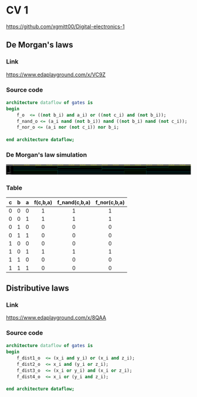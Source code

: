 # CV 1

https://github.com/xgmitt00/Digital-electronics-1

## De Morgan's laws

### Link

https://www.edaplayground.com/x/VC9Z

### Source code

```vhdl
architecture dataflow of gates is
begin
    f_o  <= ((not b_i) and a_i) or ((not c_i) and (not b_i));
    f_nand_o <= (a_i nand (not b_i)) nand ((not b_i) nand (not c_i));
    f_nor_o <= (a_i nor (not c_i)) nor b_i;

end architecture dataflow;
```

### De Morgan's law simulation

![Sim_1](Images/Sim1.PNG)

### Table
| **c** | **b** |**a** | **f(c,b,a)** | **f_nand(c,b,a)** | **f_nor(c,b,a)** |
| :-: | :-: | :-: | :-: | :-: | :-: |
| 0 | 0 | 0 | 1 | 1 | 1 |
| 0 | 0 | 1 | 1 | 1 | 1 |
| 0 | 1 | 0 | 0 | 0 | 0 |
| 0 | 1 | 1 | 0 | 0 | 0 |
| 1 | 0 | 0 | 0 | 0 | 0 |
| 1 | 0 | 1 | 1 | 1 | 1 |
| 1 | 1 | 0 | 0 | 0 | 0 |
| 1 | 1 | 1 | 0 | 0 | 0 |

## Distributive laws

### Link

https://www.edaplayground.com/x/8QAA

### Source code

```vhdl
architecture dataflow of gates is
begin
    f_dist1_o  <= (x_i and y_i) or (x_i and z_i);
    f_dist2_o  <= x_i and (y_i or z_i);
    f_dist3_o  <= (x_i or y_i) and (x_i or z_i);
    f_dist4_o  <= x_i or (y_i and z_i);

end architecture dataflow;
```
